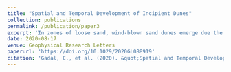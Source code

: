 ```yaml
---
title: "Spatial and Temporal Development of Incipient Dunes"
collection: publications
permalink: /publication/paper3
excerpt: 'In zones of loose sand, wind‐blown sand dunes emerge due the linear instability of a flat sedimentary bed. This instability has been studied in experiments and numerical models but rarely in the field, due to the large time and length scales involved. We examine dune formation at the upwind margin of the White Sands Dune Field in New Mexico (USA), using 4 years of lidar topographic data to follow the spatial and temporal development of incipient dunes. Data quantify dune wavelength, growth rate, and propagation velocity and also the characteristic length scale associated with the growth process. We show that all these measurements are in quantitative agreement with predictions from linear stability analysis. This validation makes it possible to use the theory to reliably interpret dune‐pattern characteristics and provide quantitative constraints on associated wind regimes and sediment properties, where direct local measurements are not available or feasible.'
date: 2020-08-17
venue: Geophysical Research Letters
paperurl: 'https://doi.org/10.1029/2020GL088919'
citation: 'Gadal, C., et al. (2020). &quot;Spatial and Temporal Development of Incipient Dunes.&quot; <i>doi:10.1029/2020GL088919</i>.'
---
```

